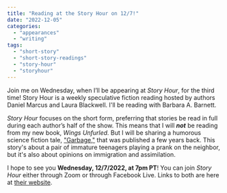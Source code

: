 ```yaml
---
title: "Reading at the Story Hour on 12/7!"
date: "2022-12-05"
categories:
  - "appearances"
  - "writing"
tags:
  - "short-story"
  - "short-story-readings"
  - "story-hour"
  - "storyhour"
---
```


Join me on Wednesday, when I’ll be appearing at _Story Hour_, for the third time! Story Hour is a weekly speculative fiction reading hosted by authors Daniel Marcus and Laura Blackwell. I'll be reading with Barbara A. Barnett.

_Story Hour_ focuses on the short form, preferring that stories be read in full during each author’s half of the show. This means that I will **_not_** be reading from my new book, _Wings Unfurled._ But I will be sharing a humorous science fiction tale, ["Garbage,"](/creative-works/garbage/) that was published a few years back. This story's about a pair of immature teenagers playing a prank on the neighbor, but it's also about opinions on immigration and assimilation.

I hope to see you **Wednesday, 12/7/2022, at 7pm PT**! You can join _Story Hour_ either through Zoom or through Facebook Live. Links to both are here at [their website](https://www.storyhour2020.com/).
